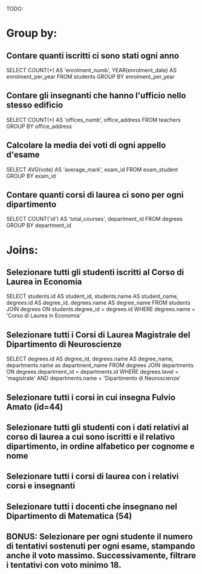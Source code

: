 TODO:

# Group by:

## Contare quanti iscritti ci sono stati ogni anno
SELECT COUNT(*) AS 'enrolment_numb', YEAR(enrolment_date) AS enrolment_per_year
FROM students
GROUP BY enrolment_per_year

## Contare gli insegnanti che hanno l'ufficio nello stesso edificio
SELECT COUNT(*) AS 'offices_numb',  office_address
FROM teachers
GROUP BY office_address 

## Calcolare la media dei voti di ogni appello d'esame
SELECT AVG(vote) AS 'average_mark',  exam_id
FROM exam_student
GROUP BY exam_id 

## Contare quanti corsi di laurea ci sono per ogni dipartimento
SELECT COUNT('id') AS 'total_courses',  department_id
FROM degrees
GROUP BY department_id 

# Joins:

## Selezionare tutti gli studenti iscritti al Corso di Laurea in Economia
SELECT students.id AS student_id, 
students.name AS student_name, 
degrees.id AS degree_id, 
degrees.name AS degree_name
FROM students
JOIN degrees
ON students.degree_id = degrees.id
WHERE degrees.name = 'Corso di Laurea in Economia'

## Selezionare tutti i Corsi di Laurea Magistrale del Dipartimento di Neuroscienze
SELECT degrees.id AS degree_id, 
degrees.name AS degree_name,
departments.name as department_name
FROM degrees
JOIN departments
ON degrees.department_id = departments.id
WHERE degrees.level = 'magistrale'
AND departments.name = 'Dipartimento di Neuroscienze'

## Selezionare tutti i corsi in cui insegna Fulvio Amato (id=44)

## Selezionare tutti gli studenti con i dati relativi al corso di laurea a cui sono iscritti e il relativo dipartimento, in ordine alfabetico per cognome e nome

## Selezionare tutti i corsi di laurea con i relativi corsi e insegnanti

## Selezionare tutti i docenti che insegnano nel Dipartimento di Matematica (54)

## BONUS: Selezionare per ogni studente il numero di tentativi sostenuti per ogni esame, stampando anche il voto massimo. Successivamente, filtrare i tentativi con voto minimo 18.